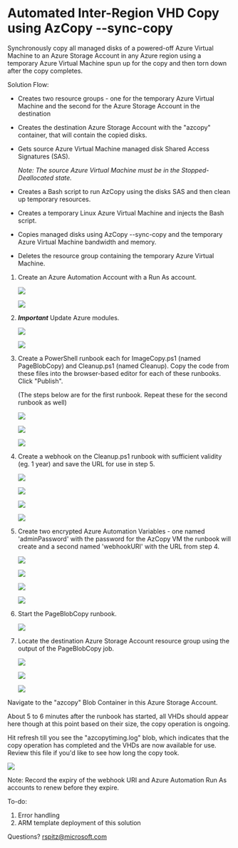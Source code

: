 # Automated Inter-Region VHD Copy using AzCopy --sync-copy


Synchronously copy all managed disks of a powered-off Azure Virtual Machine to an Azure Storage Account in any Azure region using a temporary Azure Virtual Machine spun up for the copy and then torn down after the copy completes. 

Solution Flow:

* Creates two resource groups - one for the temporary Azure Virtual Machine and the second for the Azure Storage Account in the destination

* Creates the destination Azure Storage Account with the "azcopy" container, that will contain the copied disks.

* Gets source Azure Virtual Machine managed disk Shared Access Signatures (SAS).

    _Note: The source Azure Virtual Machine must be in the Stopped-Deallocated state._

* Creates a Bash script to run AzCopy using the disks SAS and then clean up temporary resources.

* Creates a temporary Linux Azure Virtual Machine and injects the Bash script.

* Copies managed disks using AzCopy --sync-copy and the temporary Azure Virtual Machine bandwidth and memory.

* Deletes the resource group containing the temporary Azure Virtual Machine.

1. Create an Azure Automation Account with a Run As account.

    ![](https://github.com/richardspitz/imagefactory/raw/master/images/AutoAccCreate.JPG)

    ![](https://github.com/richardspitz/imagefactory/raw/master/images/AutoAccount.JPG)

2. ***Important*** Update Azure modules.

    ![](https://github.com/richardspitz/imagefactory/raw/master/images/UpdateAzureModules.JPG)
    
    ![](https://github.com/richardspitz/imagefactory/raw/master/images/UpdateAzureModules1.JPG)
3. Create a PowerShell runbook each for ImageCopy.ps1 (named PageBlobCopy) and Cleanup.ps1 (named Cleanup). Copy the code from these files into the browser-based editor for each of these runbooks. Click "Publish".

    (The steps below are for the first runbook. Repeat these for the second runbook as well)

    ![](https://github.com/richardspitz/imagefactory/raw/master/images/Runbook.JPG)
    
    ![](https://github.com/richardspitz/imagefactory/raw/master/images/Runbook1.JPG)

    ![](https://github.com/richardspitz/imagefactory/raw/master/images/Runbook2.JPG)

4. Create a webhook on the Cleanup.ps1 runbook with sufficient validity (eg. 1 year) and save the URL for use in step 5.

    ![](https://github.com/richardspitz/imagefactory/raw/master/images/Webhook0.JPG)
    
    ![](https://github.com/richardspitz/imagefactory/raw/master/images/Webhook01.JPG)
    
    ![](https://github.com/richardspitz/imagefactory/raw/master/images/Webhook1.JPG)

    ![](https://github.com/richardspitz/imagefactory/raw/master/images/Webhook2.JPG)

5. Create two encrypted Azure Automation Variables - one named 'adminPassword' with the password for the AzCopy VM the runbook will create and a second named 'webhookURI' with the URL from step 4. 

    ![](https://github.com/richardspitz/imagefactory/raw/master/images/Variables.JPG)

    ![](https://github.com/richardspitz/imagefactory/raw/master/images/Variables1.JPG)

    ![](https://github.com/richardspitz/imagefactory/raw/master/images/Variables2.JPG)

    ![](https://github.com/richardspitz/imagefactory/raw/master/images/Variables3.JPG)

6. Start the PageBlobCopy runbook.

    ![](https://github.com/richardspitz/imagefactory/raw/master/images/StartRunbook.JPG)

7. Locate the destination Azure Storage Account resource group using the output of the PageBlobCopy job.

    ![](https://github.com/richardspitz/imagefactory/raw/master/images/RunbookOutput1.JPG)

    ![](https://github.com/richardspitz/imagefactory/raw/master/images/RunbookOutput2.JPG)

    ![](https://github.com/richardspitz/imagefactory/raw/master/images/RunbookOutput3.JPG)

Navigate to the "azcopy" Blob Container in this Azure Storage Account. 

About 5 to 6 minutes after the runbook has started, all VHDs should appear here though at this point based on their size, the copy operation is ongoing. 

Hit refresh till you see the "azcopytiming.log" blob, which indicates that the copy operation has completed and the VHDs are now available for use. Review this file if you'd like to see how long the copy took.

![](https://github.com/richardspitz/imagefactory/raw/master/images/CopyComplete.JPG)


Note:
Record the expiry of the webhook URI and Azure Automation Run As accounts to renew before they expire.

To-do:

1. Error handling
2. ARM template deployment of this solution

Questions? rspitz@microsoft.com 
